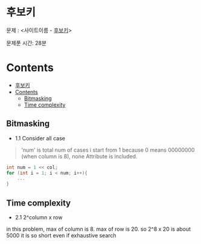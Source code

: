 # 후보키

문제 : <사이트이름 - [후보키](https://programmers.co.kr/learn/courses/30/lessons/42890)> <br/>

문제푼 시간: 28분

# Contents

- [후보키](#%ed%9b%84%eb%b3%b4%ed%82%a4)
- [Contents](#contents)
  - [Bitmasking](#bitmasking)
  - [Time complexity](#time-complexity)

## Bitmasking
- 1.1 Consider all case
> 'num' is total num of cases
> i start from 1 because 0 means 00000000 (when column is 8), none Attribute is included.
```C++
int num = 1 << col;
for (int i = 1; i < num; i++){
    ...
}
```


## Time complexity

- 2.1 2^column x row

in this problem, max of column is 8.
max of row is 20.
so 2^8 x 20 is about 5000
it is so short even if exhaustive search